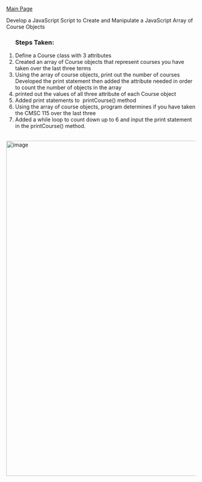 <a href="https://amberkrodriguez.github.io/Portfolio-/">Main Page</a>

<p>Develop a JavaScript Script to Create and Manipulate a JavaScript Array of Course Objects</p>
<ol>
 <h3>Steps Taken:</h3>
  <li>Define a Course class with 3 attributes</li>
  <li>Created an array of Course objects that represent courses you have taken over the last three terms</li>
  <li>Using the array of course objects, print out the number of courses</li>
  Developed the print statement then added the attribute needed in order to count the number of objects in the array
  <li>printed out the values of all three attribute of each Course object</li>
  <li>Added print statements to  printCourse() method </li>
  <li>Using the array of course objects, program determines if you have taken the CMSC 115 over the last three</li>
  <li>Added a while loop to count down up to 6 and input the print statement in the printCourse() method. </li>     
</ol>

<img width="1419" height="889" alt="image" src="https://github.com/user-attachments/assets/7cc9cf39-f2a1-4c15-b121-bdd63a94c861" />


